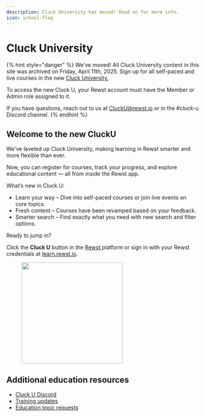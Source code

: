 ```yaml
---
description: Cluck University has moved! Read on for more info.
icon: school-flag
---
```


# Cluck University

{% hint style="danger" %}
We've moved! All Cluck University content in this site was archived on Friday, April 11th, 2025. Sign up for all self-paced and live courses in the new [Cluck University.](https://learn.rewst.io)

To access the new Cluck U, your Rewst account must have the Member or Admin role assigned to it.

If you have questions, reach out to us at [CluckU@rewst.io](mailto:CluckU@rewst.io) or in the #cluck-u Discord channel.
{% endhint %}

## **Welcome to the new CluckU**

We've leveled up Cluck University, making learning in Rewst smarter and more flexible than ever.

Now, you can register for courses, track your progress, and explore educational content — all from inside the Rewst app.

What’s new in Cluck U:

* Learn your way – Dive into self-paced courses or join live events on core topics.
* Fresh content – Courses have been revamped based on your feedback.
* Smarter search – Find exactly what you need with new search and filter options.

Ready to jump in?

Click the **Cluck U** button in the [Rewst ](https://app.rewst.io)platform or sign in with your Rewst credentials at [learn.rewst.io](https://learn.rewst.io).

<figure><img src="../.gitbook/assets/Screenshot 2025-04-07 at 10.16.13 AM.png" alt="" width="264"><figcaption></figcaption></figure>



## Additional education resources

* [Cluck U Discord](https://discord.gg/rewst)&#x20;
* [Training updates](https://docs.rewst.help/updates/cs-and-training-updates)
* [Education topic requests](https://rewst.canny.io/education-topic-requests)
